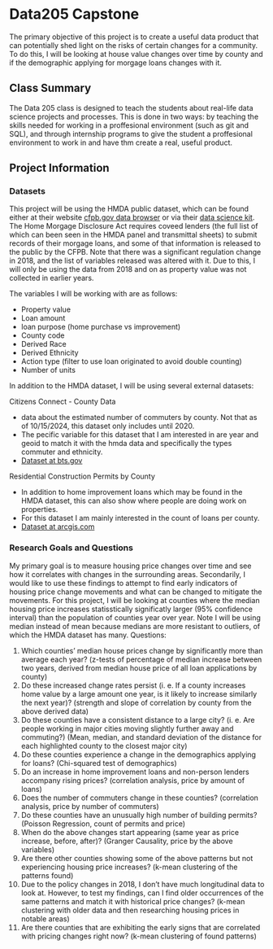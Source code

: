 # Data205 Capstone
The primary objective of this project is to create a useful data product that can potentially shed light on the risks of certain changes for a community. To do this, I will be looking at house value changes over time by county and if the demographic applying for morgage loans changes with it. 

## Class Summary
The Data 205 class is designed to teach the students about real-life data science projects and processes. This is done in two ways: by teaching the skills needed for working in a proffesional environment (such as git and SQL), and through internship programs to give the student a proffesional environment to work in and have thm create a real, useful product.

## Project Information

### Datasets
This project will be using the HMDA public dataset, which can be found either at their website [cfpb.gov data browser](https://ffiec.cfpb.gov/data-browser/) or via their [data science kit](https://github.com/cfpb/HMDA_Data_Science_Kit). The Home Morgage Disclosure Act requires coveed lenders (the full list of which can been seen in the HMDA panel and transmittal sheets) to submit records of their morgage loans, and some of that information is released to the public by the CFPB. Note that there was a significant regulation change in 2018, and the list of variables released was altered with it. Due to this, I will only be using the data from 2018 and on as property value was not collected in earlier years.

The variables I will be working with are as follows:
- Property value
- Loan amount
- loan purpose (home purchase vs improvement)
- County code
- Derived Race
- Derived Ethnicity
- Action type (filter to use loan originated to avoid double counting)
- Number of units


In addition to the HMDA dataset, I will be using several external datasets:

Citizens Connect - County Data
- data about the estimated number of commuters by county. Not that as of 10/15/2024, this dataset only includes until 2020.
- The pecific variable for this dataset that I am interested in are year and geoid to match it with the hmda data and specifically the types commuter and ethnicity.
- [Dataset at bts.gov](https://data.bts.gov/Research-and-Statistics/Citizen-Connect-County-data-live-/t3kh-5nek/about_data)

Residential Construction Permits by County
- In addition to home improvement loans which may be found in the HMDA dataset, this can also show where people are doing work on properties. 
- For this dataset I am mainly interested in the count of loans per county.
- [Dataset at arcgis.com](https://hudgis-hud.opendata.arcgis.com/datasets/HUD::residential-construction-permits-by-county/about)

### Research Goals and Questions
My primary goal is to measure housing price changes over time and see how it correlates with changes in the surrounding areas. Secondarily, I would like to use these findings to attempt to find early indicators of housing price change movements and what can be changed to mitigate the movements. For this project, I will be looking at counties where the median housing price increases statisstically significatly larger (95% confidence interval) than the population of counties year over year. Note I will be using median instead of mean because medians are more resistant to outliers, of which the HMDA dataset has many.
Questions:
1.	Which counties’ median house prices change by significantly more than average each year? (z-tests of percentage of median increase between two years, derived from median house price of all loan applications by county)
2.	Do these increased change rates persist (i. e. If a county increases home value by a large amount one year, is it likely to increase similarly the next year)? (strength and slope of correlation by county from the above derived data)
3.	Do these counties have a consistent distance to a large city? (i. e. Are people working in major cities moving slightly further away and commuting?) (Mean, median, and standard deviation of the distance for each highlighted county to the closest major city)
4.	Do these counties experience a change in the demographics applying for loans? (Chi-squared test of demographics)
5.	Do an increase in home improvement loans and non-person lenders accompany rising prices? (correlation analysis, price by amount of loans)
6.	Does the number of commuters change in these counties?  (correlation analysis, price by number of commuters)
7.	Do these counties have an unusually high number of building permits? (Poisson Regression, count of permits and price)
8.	When do the above changes start appearing (same year as price increase, before, after)? (Granger Causality, price by the above variables)
9.	Are there other counties showing some of the above patterns but not experiencing housing price increases? (k-mean clustering of the patterns found)
10.	Due to the policy changes in 2018, I don’t have much longitudinal data to look at. However, to test my findings, can I find older occurrences of the same patterns and match it with historical price changes? (k-mean clustering with older data and then researching housing prices in notable areas)
11.	Are there counties that are exhibiting the early signs that are correlated with pricing changes right now? (k-mean clustering of found patterns)

